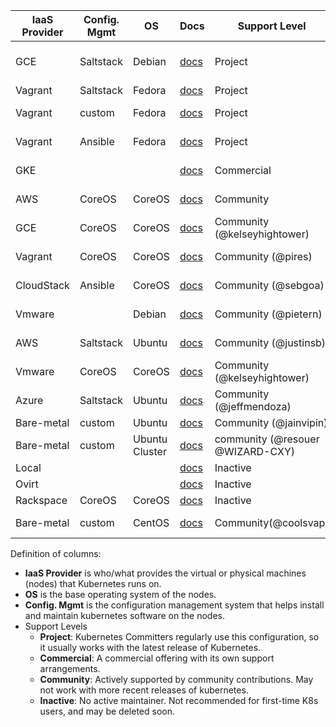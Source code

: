 IaaS Provider  | Config. Mgmt | OS     | Docs                                                   | Support Level                | Notes
-------------- | ------------ | ------ | ----------------------------------------------------   | ---------------------------- | -----
GCE            | Saltstack    | Debian | [docs](../../docs/getting-started-guides/gce.md)       | Project                      | Tested with 0.9.2 by @satnam6502
Vagrant        | Saltstack    | Fedora | [docs](../../docs/getting-started-guides/vagrant.md)   | Project                      |
Vagrant        | custom       | Fedora | [docs](../../docs/getting-started-guides/fedora/fedora_manual_config.md) | Project    | Uses K8s v0.5-8
Vagrant        | Ansible      | Fedora | [docs](../../docs/getting-started-guides/fedora/fedora_ansible_config.md)       | Project    | Uses K8s v0.5-8
GKE            |              |        | [docs](https://cloud.google.com/container-engine)      | Commercial                   | Uses K8s version 0.9.2
AWS            | CoreOS       | CoreOS | [docs](../../docs/getting-started-guides/coreos.md)    | Community                    | Uses K8s version 0.10.1
GCE            | CoreOS       | CoreOS | [docs](../../docs/getting-started-guides/coreos.md)    | Community (@kelseyhightower) | Uses K8s version 0.10.1
Vagrant        | CoreOS       | CoreOS | [docs](../../docs/getting-started-guides/coreos.md)    | Community (@pires)           | Uses K8s version 0.10.1
CloudStack     | Ansible      | CoreOS | [docs](../../docs/getting-started-guides/cloudstack.md)| Community (@sebgoa)          | Uses K8s version 0.9.1
Vmware         |              | Debian | [docs](../../docs/getting-started-guides/vsphere.md)   | Community (@pietern)         | Uses K8s version 0.9.1
AWS            | Saltstack    | Ubuntu | [docs](../../docs/getting-started-guides/aws.md)       | Community (@justinsb)        | Uses K8s version 0.5.0
Vmware         | CoreOS       | CoreOS | [docs](../../docs/getting-started-guides/coreos.md)    | Community (@kelseyhightower) |
Azure          | Saltstack    | Ubuntu | [docs](../../docs/getting-started-guides/azure.md)     | Community (@jeffmendoza)     |
Bare-metal     | custom       | Ubuntu | [docs](../../docs/getting-started-guides/ubuntu_single_node.md) | Community (@jainvipin)       |
Bare-metal     | custom       | Ubuntu Cluster | [docs](../../docs/getting-started-guides/ubuntu_multinodes_cluster.md) | community (@resouer @WIZARD-CXY) | use k8s version 0.10.1
Local          |              |        | [docs](../../docs/getting-started-guides/locally.md)   | Inactive                     |
Ovirt          |              |        | [docs](../../docs/getting-started-guides/ovirt.md)     | Inactive                     |
Rackspace      | CoreOS       | CoreOS | [docs](../../docs/getting-started-guides/rackspace.md) | Inactive                     |
Bare-metal        | custom       | CentOS | [docs](../../docs/getting-started-guides/centos/centos_manual_config.md) | Community(@coolsvap)    | Uses K8s v0.9.1
Definition of columns:
  - **IaaS Provider** is who/what provides the virtual or physical machines (nodes) that Kubernetes runs on.
  - **OS** is the base operating system of the nodes.
  - **Config. Mgmt** is the configuration management system that helps install and maintain kubernetes software on the
    nodes.
  - Support Levels
    - **Project**:  Kubernetes Committers regularly use this configuration, so it usually works with the latest release
      of Kubernetes.
    - **Commercial**: A commercial offering with its own support arrangements.
    - **Community**: Actively supported by community contributions. May not work with more recent releases of kubernetes.
    - **Inactive**: No active maintainer.  Not recommended for first-time K8s users, and may be deleted soon.
